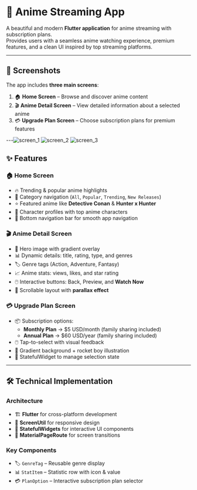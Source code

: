 # 🎌 Anime Streaming App

A beautiful and modern **Flutter application** for anime streaming with subscription plans.  
Provides users with a seamless anime watching experience, premium features, and a clean UI inspired by top streaming platforms.

---

## 📱 Screenshots

The app includes **three main screens**:

1. 🏠 **Home Screen** – Browse and discover anime content  
2. 🎬 **Anime Detail Screen** – View detailed information about a selected anime  
3. 💳 **Upgrade Plan Screen** – Choose subscription plans for premium features  

---![screen_1](https://github.com/user-attachments/assets/26d85955-884f-44a2-84c0-f8429e315acd)
![screen_2](https://github.com/user-attachments/assets/8e89f214-3e47-4b21-8884-b69fc6d1d925)
![screen_3](https://github.com/user-attachments/assets/ca4e0b8a-acc4-4721-b997-96bf5e23892b)


## ✨ Features

### 🏠 Home Screen
- 🔥 Trending & popular anime highlights  
- 📂 Category navigation (`All`, `Popular`, `Trending`, `New Releases`)  
- ⭐ Featured anime like **Detective Conan** & **Hunter x Hunter**  
- 👤 Character profiles with top anime characters  
- 📍 Bottom navigation bar for smooth app navigation  

### 🎬 Anime Detail Screen
- 🎨 Hero image with gradient overlay  
- 📊 Dynamic details: title, rating, type, and genres  
- 🏷️ Genre tags (Action, Adventure, Fantasy)  
- 📈 Anime stats: views, likes, and star rating  
- 🖱️ Interactive buttons: Back, Preview, and **Watch Now**  
- 🔄 Scrollable layout with **parallax effect**  

### 💳 Upgrade Plan Screen
- 📦 Subscription options:
  - **Monthly Plan** → $5 USD/month (family sharing included)  
  - **Annual Plan** → $60 USD/year (family sharing included)  
- 🖱️ Tap-to-select with visual feedback  
- 🎨 Gradient background + rocket boy illustration  
- 🧩 StatefulWidget to manage selection state  

---

## 🛠️ Technical Implementation

### Architecture
- 🏗 **Flutter** for cross-platform development  
- 📐 **ScreenUtil** for responsive design  
- 🔄 **StatefulWidgets** for interactive UI components  
- 📍 **MaterialPageRoute** for screen transitions  

### Key Components
- 🏷️ `GenreTag` – Reusable genre display  
- 📊 `StatItem` – Statistic row with icon & value  
- 💳 `PlanOption` – Interactive subscription plan selector  



